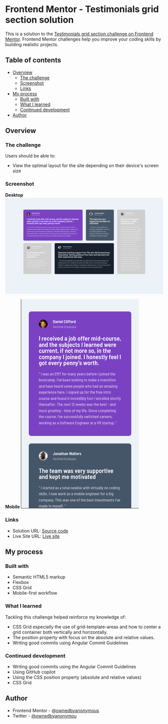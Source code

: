 # Frontend Mentor - Testimonials grid section solution

This is a solution to the [Testimonials grid section challenge on Frontend Mentor](https://www.frontendmentor.io/challenges/testimonials-grid-section-Nnw6J7Un7). Frontend Mentor challenges help you improve your coding skills by building realistic projects. 

## Table of contents

- [Overview](#overview)
  - [The challenge](#the-challenge)
  - [Screenshot](#screenshot)
  - [Links](#links)
- [My process](#my-process)
  - [Built with](#built-with)
  - [What I learned](#what-i-learned)
  - [Continued development](#continued-development)
- [Author](#author)


## Overview

### The challenge

Users should be able to:

- View the optimal layout for the site depending on their device's screen size

### Screenshot
**Desktop**
![](./images/desktop.png)

**Mobile**
![](./images/mobile.png)


### Links

- Solution URL: [Source code](https://github.com/ownedbyanonymous/testimonials-grid-section-main)
- Live Site URL: [Live site](https://testimonials-grid-section-main-delta-taupe.vercel.app/)

## My process

### Built with

- Semantic HTML5 markup
- Flexbox
- CSS Grid
- Mobile-first workflow


### What I learned

Tackling this challenge helped reinforce my knowledge of:
- CSS Grid especially the use of grid-template-areas and how to center a grid container both vertically and horizontally.
- The position property with focus on the absolute and relative values.
- Writing good commits using Angular Commit Guidelines


### Continued development

- Writing good commits using the Angular Commit Guidelines
-  Using GitHub copilot 
- Using the CSS position property (absolute and relative values)
- CSS Grid


## Author

- Frontend Mentor - [@ownedbyanonymous](https://www.frontendmentor.io/profile/ownedbyanonymous)
- Twitter - [@ownedbyanonymou](https://www.twitter.com/ownedbyanonymou)

